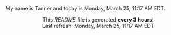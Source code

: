 My name is Tanner and today is Monday, March 25, 11:17 AM EDT.

<p align="center">This <i>README</i> file is generated <b>every 3 hours</b>!</br>Last refresh: Monday, March 25, 11:17 AM EDT<br /></p>

